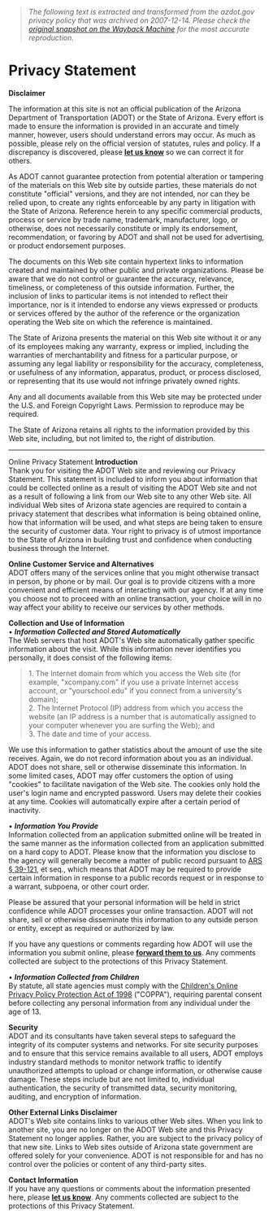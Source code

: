 > *The following text is extracted and transformed from the azdot.gov privacy policy that was archived on 2007-12-14. Please check the [original snapshot on the Wayback Machine](https://web.archive.org/web/20071214203310id_/http%3A//www.azdot.gov/Index_Docs/privacy_statement.asp) for the most accurate reproduction.*

# Privacy Statement

**Disclaimer**

The information at this site is not an official publication of the Arizona Department of Transportation (ADOT) or the State of Arizona. Every effort is made to ensure the information is provided in an accurate and timely manner, however, users should understand errors may occur. As much as possible, please rely on the official version of statutes, rules and policy. If a discrepancy is discovered, please [**let us know**](https://www.azdot.gov/contact_adot/) so we can correct it for others.

As ADOT cannot guarantee protection from potential alteration or tampering of the materials on this Web site by outside parties, these materials do not constitute "official" versions, and they are not intended, nor can they be relied upon, to create any rights enforceable by any party in litigation with the State of Arizona. Reference herein to any specific commercial products, process or service by trade name, trademark, manufacturer, logo, or otherwise, does not necessarily constitute or imply its endorsement, recommendation, or favoring by ADOT and shall not be used for advertising, or product endorsement purposes.

The documents on this Web site contain hypertext links to information created and maintained by other public and private organizations. Please be aware that we do not control or guarantee the accuracy, relevance, timeliness, or completeness of this outside information. Further, the inclusion of links to particular items is not intended to reflect their importance, nor is it intended to endorse any views expressed or products or services offered by the author of the reference or the organization operating the Web site on which the reference is maintained.

The State of Arizona presents the material on this Web site without it or any of its employees making any warranty, express or implied, including the warranties of merchantability and fitness for a particular purpose, or assuming any legal liability or responsibility for the accuracy, completeness, or usefulness of any information, apparatus, product, or process disclosed, or representing that its use would not infringe privately owned rights.

Any and all documents available from this Web site may be protected under the U.S. and Foreign Copyright Laws. Permission to reproduce may be required.

The State of Arizona retains all rights to the information provided by this Web site, including, but not limited to, the right of distribution.

* * *

Online Privacy Statement **Introduction**  
Thank you for visiting the ADOT Web site and reviewing our Privacy Statement. This statement is included to inform you about information that could be collected online as a result of visiting the ADOT Web site and not as a result of following a link from our Web site to any other Web site. All individual Web sites of Arizona state agencies are required to contain a privacy statement that describes what information is being obtained online, how that information will be used, and what steps are being taken to ensure the security of customer data. Your right to privacy is of utmost importance to the State of Arizona in building trust and confidence when conducting business through the Internet. 

**Online Customer Service and Alternatives**  
ADOT offers many of the services online that you might otherwise transact in person, by phone or by mail. Our goal is to provide citizens with a more convenient and efficient means of interacting with our agency. If at any time you choose not to proceed with an online transaction, your choice will in no way affect your ability to receive our services by other methods.

**Collection and Use of Information**  
• **_Information Collected and Stored Automatically_**  
The Web servers that host ADOT's Web site automatically gather specific information about the visit. While this information never identifies you personally, it does consist of the following items:

> 1\. The Internet domain from which you access the Web site (for example, "xcompany.com" if you use a private Internet access account, or "yourschool.edu" if you connect from a university's domain);  
>  2\. The Internet Protocol (IP) address from which you access the website (an IP address is a number that is automatically assigned to your computer whenever you are surfing the Web); and  
>  3\. The date and time of your access.

We use this information to gather statistics about the amount of use the site receives. Again, we do not record information about you as an individual. ADOT does not share, sell or otherwise disseminate this information. In some limited cases, ADOT may offer customers the option of using "cookies" to facilitate navigation of the Web site. The cookies only hold the user's login name and encrypted password. Users may delete their cookies at any time. Cookies will automatically expire after a certain period of inactivity.

• **_Information You Provide_**  
Information collected from an application submitted online will be treated in the same manner as the information collected from an application submitted on a hard copy to ADOT. Please know that the information you disclose to the agency will generally become a matter of public record pursuant to [ARS § 39-121](http://www.azleg.state.az.us/ArizonaRevisedStatutes.asp), et seq., which means that ADOT may be required to provide certain information in response to a public records request or in response to a warrant, subpoena, or other court order.

Please be assured that your personal information will be held in strict confidence while ADOT processes your online transaction. ADOT will not share, sell or otherwise disseminate this information to any outside person or entity, except as required or authorized by law.

If you have any questions or comments regarding how ADOT will use the information you submit online, please [**forward them to us**](https://www.azdot.gov/contact_adot/). Any comments collected are subject to the protections of this Privacy Statement.

• _**Information Collected from Children**_  
By statute, all state agencies must comply with the [Children's Online Privacy Policy Protection Act of 1998](http://www.ftc.gov/ogc/coppa1.htm) ("COPPA"), requiring parental consent before collecting any personal information from any individual under the age of 13. 

**Security**  
ADOT and its consultants have taken several steps to safeguard the integrity of its computer systems and networks. For site security purposes and to ensure that this service remains available to all users, ADOT employs industry standard methods to monitor network traffic to identify unauthorized attempts to upload or change information, or otherwise cause damage. These steps include but are not limited to, individual authentication, the security of transmitted data, security monitoring, auditing, and encryption of information. 

**Other External Links Disclaimer**  
ADOT's Web site contains links to various other Web sites. When you link to another site, you are no longer on the ADOT Web site and this Privacy Statement no longer applies. Rather, you are subject to the privacy policy of that new site. Links to Web sites outside of Arizona state government are offered solely for your convenience. ADOT is not responsible for and has no control over the policies or content of any third-party sites.

**Contact Information**  
If you have any questions or comments about the information presented here, please [**let us know**](https://www.azdot.gov/contact_adot/). Any comments collected are subject to the protections of this Privacy Statement.  

